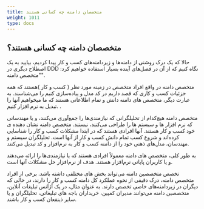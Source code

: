 ```yaml
---
title: متخصصان دامنه چه کسانی هستند
weight: 1011
type: docs
---
```


## متخصصان دامنه چه کسانی هستند؟
حالا که یک درک روشنی از دامنه‌ها و زیردامنه‌های کسب و کار پیدا کردیم، بیایید به یک اصطلاح دیگری در DDD نگاه کنیم که از آن در فصل‌های آینده بسیار استفاده خواهیم کرد: "متخصص دامنه".

متخصص دامنه در واقع افراد متخصص در زمینه مورد نظر ( کسب و کار )هستند که همه جزئیات کسب و کاری که قصد داریم در کد مدل و پیاده‌سازی کنیم را می‌شناسند. به عبارت دیگر، متخصص های دامنه دانش و تمام اطلاعاتی هستند که ما میخواهیم آنها را تبدیل به نرم افزار کنیم.
. 

متخصص دامنه هیچ‌کدام از تحلیلگرانی که نیازمندی‌ها را جمع‌آوری می‌کنند، و یا مهندسانی که نرم افزار ها و سیستم ها را طراحی می‌کنند، نیستند. متخصص دامنه نشان دهنده ی خود کسب و کار هستند. آنها افرادی هستند که در ابتدا مشکلات کسب و کار را شناسایی کرده‌اند و شروع کسب تمام دانش کسب و کار از آنها است. 
تحلیلگران سیستم و مهندسان، مدل‌های ذهنی خود را از دامنه کسب و کار به نرم‌افزار و کد تبدیل می‌کنند.

به طور کلی، متخصص های دامنه معمولاً افرادی هستند که یا نیازمندی‌ها را ارائه می‌دهند و یا کاربران پایانی نرم‌افزار هستند. 
هدف از نرم‌افزار حل مشکلات آنها است.

 تخصص متخصصین دامنه می‌تواند بخش های مختلفی داشته باشد. برخی از افراد متخصص دامنه، درک دقیقی از نحوه عملکرد کل دامنه کسب و کار را دارند، در حالی که دیگران در زیردامنه‌های خاصی تخصص دارند.
 به عنوان مثال، در یک آژانس تبلیغات آنلاین، متخصصین دامنه می‌توانند مدیران کمپین، خریداران باجه های تبلیغاتی، تحلیلگران و یا سایر ذینفعان کسب و کار باشند.


